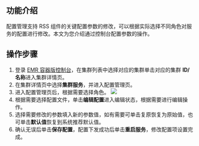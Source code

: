 ## 功能介绍
配置管理支持 RSS 组件的关键配置参数的修改，可以根据实际选择不同角色对服务的配置进行修改。本文为您介绍通过控制台配置参数的操作。
## 操作步骤
1. 登录 [EMR 容器版控制台](https://console.cloud.tencent.com/emr/static/containerdeploy)，在集群列表中选择对应的集群单击对应的集群 **ID/名称**进入集群详情页。
2. 在集群详情页中选择**集群服务**，并进入配置管理页。
3. 进入配置管理页后，根据需要选择角色。
![](https://qcloudimg.tencent-cloud.cn/raw/28adeb23e5b0185b8b26c35c32981e19.png)
4. 根据需要选择配置文件，单击**编辑配置**进入编辑状态，根据需要进行编辑操作。
5. 选择需要修改的参数填入新的参数值，如有需要可单击复原恢复为原始值，也可单击**默认值**恢复到系统推荐默认值。
6. 确认无误后单击**保存配置**，配置下发成功后单击**重启服务**，修改配置项设置完成。

